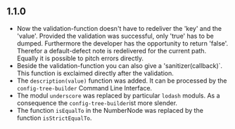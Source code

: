 1.1.0
-----
- Now the validation-function doesn't have to redeliver the 'key' and the 'value'. Provided the validation was successful, only 'true' has to be dumped. Furthermore the developer has the opportunity to return 'false'. Therefor a default-defect note is redelivered for the current path. Equally it is possible to pitch errors directly.
- Beside the validation-function you can also give a 'sanitizer(callback)`. This function is exclaimed directly after the validation.
- The `description(value)` function was added. It can be processed by the `config-tree-builder` Command Line Interface.
- The modul `underscore` was replaced by particular `lodash` moduls. As a consequence the `config-tree-builder`ist more slender.
- The function `isEqualTo` in the NumberNode was replaced by the function `isStrictEqualTo`.